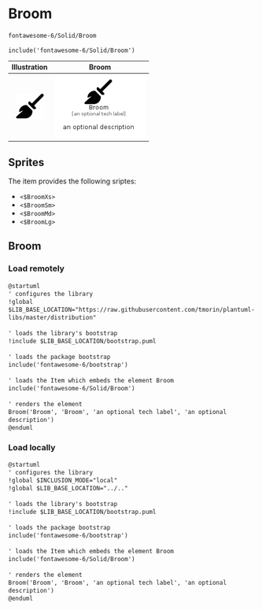# Broom


```text
fontawesome-6/Solid/Broom
```

```text
include('fontawesome-6/Solid/Broom')
```



| Illustration | Broom |
| :---: | :---: |
| ![illustration for Illustration](../../fontawesome-6/Solid/Broom.png) | ![illustration for Broom](../../fontawesome-6/Solid/Broom.Local.png) |



## Sprites
The item provides the following sriptes:

- `<$BroomXs>`
- `<$BroomSm>`
- `<$BroomMd>`
- `<$BroomLg>`





## Broom

### Load remotely
```plantuml
@startuml
' configures the library
!global $LIB_BASE_LOCATION="https://raw.githubusercontent.com/tmorin/plantuml-libs/master/distribution"

' loads the library's bootstrap
!include $LIB_BASE_LOCATION/bootstrap.puml

' loads the package bootstrap
include('fontawesome-6/bootstrap')

' loads the Item which embeds the element Broom
include('fontawesome-6/Solid/Broom')

' renders the element
Broom('Broom', 'Broom', 'an optional tech label', 'an optional description')
@enduml
```

### Load locally
```plantuml
@startuml
' configures the library
!global $INCLUSION_MODE="local"
!global $LIB_BASE_LOCATION="../.."

' loads the library's bootstrap
!include $LIB_BASE_LOCATION/bootstrap.puml

' loads the package bootstrap
include('fontawesome-6/bootstrap')

' loads the Item which embeds the element Broom
include('fontawesome-6/Solid/Broom')

' renders the element
Broom('Broom', 'Broom', 'an optional tech label', 'an optional description')
@enduml
```

